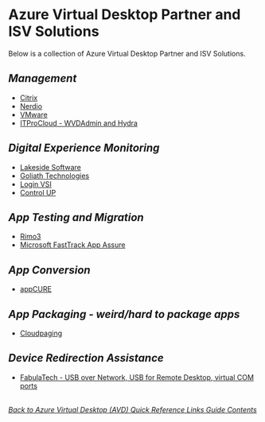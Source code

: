 # Azure Virtual Desktop Partner and ISV Solutions
Below is a collection of Azure Virtual Desktop Partner and ISV Solutions.
## *Management*
- [Citrix](https://www.citrix.com/)
- [Nerdio](https://getnerdio.com/nerdio-manager-for-enterprise/)
- [VMware](https://www.vmware.com/products/horizon-cloud-virtual-desktops.html?irclickid=ThgRA%3AWu3xyNRSXTy5yhqX8GUkA3IhzRsSRd140&utm_source=affiliate&utm_medium=BANNER_2808x1222&utm_campaign=Workstation%2017%20Pro%20Play%20Hero&utm_term=engine%3Aimpact%7Cpublisherid%3A2003851%7Ccampaignid%3A11461&irpid=2003851&irgwc=1)
- [ITProCloud - WVDAdmin and Hydra](https://blog.itprocloud.de/)

## *Digital Experience Monitoring*
- [Lakeside Software](https://www.lakesidesoftware.com/)
- [Goliath Technologies](https://goliathtechnologies.com/software/goliath-performance-monitor/)
- [Login VSI](https://www.loginvsi.com/)
- [Control UP](https://www.controlup.com/)

## *App Testing and Migration*
- [Rimo3](https://www.rimo3.com/)
- [Microsoft FastTrack App Assure](https://www.microsoft.com/en-us/fasttrack/microsoft-365/app-assure)

## *App Conversion*
- [appCURE](https://www.appcure.io/)

## *App Packaging - weird/hard to package apps*
- [Cloudpaging](https://www.appsanywhere.com/product/integrations/numecent-cloudpaging)

## *Device Redirection Assistance*
- [FabulaTech - USB over Network, USB for Remote Desktop, virtual COM ports](https://www.fabulatech.com/)

\
[*Back to Azure Virtual Desktop (AVD) Quick Reference Links Guide Contents*](https://github.com/chrismihm-ms/AVDQuickLinks/blob/main/README.md#azure-virtual-desktop-avd-quick-reference-links)